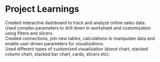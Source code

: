 # Project Learnings  
Created interactive dashboard to track and analyze online sales data.  
Used complex parameters to drill down in worksheet and customization using filters and slicers.  
Created connections, join new tables, calculations to manipulate data and enable user driven parameters for visualizations.  
Used different types of customized visualization (donut chart, stacked column chart, stacked bar chart, cards, slicers etc).
